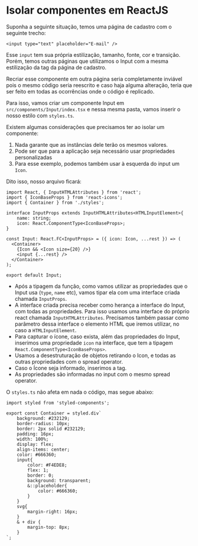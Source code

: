 # Isolar componentes em ReactJS

Suponha a seguinte situação, temos uma página de cadastro com o seguinte trecho:

```JSX
<input type="text" placeholder="E-mail" />
```

Esse `input` tem sua própria estilização, tamanho, fonte, cor e transição. Porém, temos outras páginas que utilizamos o Input com a mesma estilização da tag da página de cadastro.

Recriar esse componente em outra página seria completamente inviável pois o mesmo código seria reescrito e caso haja alguma alteração, teria que ser feito em todas as ocorrências onde o código é replicado.

Para isso, vamos criar um componente Input em `src/components/Input/index.tsx` e nessa mesma pasta, vamos inserir o nosso estilo com `styles.ts`.

Existem algumas considerações que precisamos ter ao isolar um componente:

1. Nada garante que as instâncias dele terão os mesmos valores.
2. Pode ser que para a aplicação seja necessário usar propriedades personalizadas
3. Para esse exemplo, podemos também usar à esquerda do input um `Icon`.

Dito isso, nosso arquivo ficará:

```JSX
import React, { InputHTMLAttributes } from 'react';
import { IconBaseProps } from 'react-icons';
import { Container } from './styles';

interface InputProps extends InputHTMLAttributes<HTMLInputElement>{
    name: string;
    icon: React.ComponentType<IconBaseProps>;
}

const Input: React.FC<InputProps> = ({ icon: Icon, ...rest }) => (
  <Container>
    {Icon && <Icon size={20} />}
    <input {...rest} />
  </Container>
);

export default Input;
```

* Após a tipagem da função, como vamos utilizar as propriedades que o Input usa (`type`, `name` etc), vamos tipar ela com uma interface criada chamada `InputProps`.
* A interface criada precisa receber como herança a interface do Input, com todas as propriedades. Para isso usamos uma interface do próprio react chamada `InputHTMLAttributes`. Precisamos também passar como parâmetro dessa interface o elemento HTML que iremos utilizar, no caso a `HTMLInputElement`.
* Para capturar o ícone, caso exista, além das propriedades do Input, inserimos uma propriedade `icon` na interface, que tem a tipagem `React.ComponentType<IconBaseProps>`.
* Usamos a desestruturação de objetos retirando o Icon, e todas as outras propriedades com o spread operator.
* Caso o Ícone seja informado, inserimos a tag.
* As propriedades  são informadas no input com o mesmo spread operator.


O `styles.ts` não afeta em nada o código, mas segue abaixo:

```JSX
import styled from 'styled-components';

export const Container = styled.div`
    background: #232129;
    border-radius: 10px;
    border: 2px solid #232129;
    padding: 16px;
    width: 100%;
    display: flex;
    align-items: center;
    color: #666360;
    input{
        color: #F4EDE8;
        flex: 1;
        border: 0;
        background: transparent;
        &::placeholder{
            color: #666360;
        }
    }
    svg{
        margin-right: 16px;
    }
    & + div {
        margin-top: 8px;
    }
`;
```
